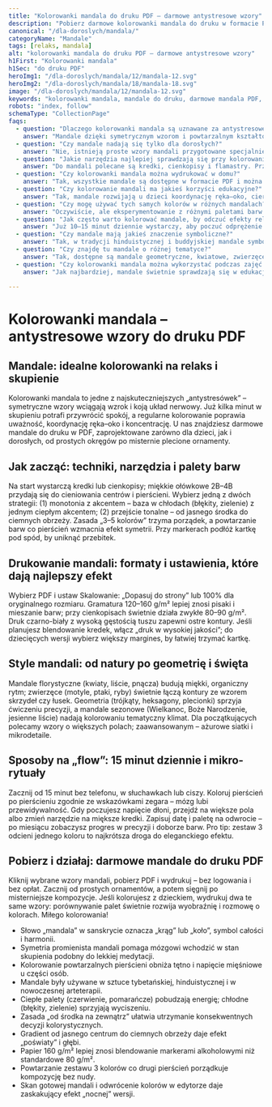 ```yaml
---
title: "Kolorowanki mandala do druku PDF – darmowe antystresowe wzory"
description: "Pobierz darmowe kolorowanki mandala do druku w formacie PDF. Proste i zaawansowane mandale antystresowe dla dzieci i dorosłych – idealne na relaks i skupienie."
canonical: "/dla-doroslych/mandala/"
categoryName: "Mandale"
tags: [relaks, mandala]
alt: "kolorowanki mandala do druku PDF – darmowe antystresowe wzory"
h1First: "Kolorowanki mandala"
h1Sec: "do druku PDF"
heroImg1: "/dla-doroslych/mandala/12/mandala-12.svg"
heroImg2: "/dla-doroslych/mandala/18/mandala-18.svg"
image: "/dla-doroslych/mandala/12/mandala-12.svg"
keywords: "kolorowanki mandala, mandale do druku, darmowe mandala PDF, antystresowe kolorowanki, mandala wzory do druku"
robots: "index, follow"
schemaType: "CollectionPage"
faqs:
  - question: "Dlaczego kolorowanki mandala są uznawane za antystresowe?"
    answer: "Mandale dzięki symetrycznym wzorom i powtarzalnym kształtom wprowadzają umysł w stan skupienia i relaksu. Kolorowanie pomaga obniżyć napięcie oraz poprawia koncentrację."
  - question: "Czy mandale nadają się tylko dla dorosłych?"
    answer: "Nie, istnieją proste wzory mandali przygotowane specjalnie dla dzieci. Dorośli mogą wybierać bardziej skomplikowane i szczegółowe mandale antystresowe."
  - question: "Jakie narzędzia najlepiej sprawdzają się przy kolorowaniu mandali?"
    answer: "Do mandali polecane są kredki, cienkopisy i flamastry. Przy bardziej skomplikowanych wzorach cienkopisy pozwalają na większą precyzję, a kredki umożliwiają tworzenie płynnych przejść kolorystycznych."
  - question: "Czy kolorowanki mandala można wydrukować w domu?"
    answer: "Tak, wszystkie mandale są dostępne w formacie PDF i można je łatwo pobrać oraz wydrukować na domowej drukarce, najlepiej na papierze o gramaturze 100–160 g/m²."
  - question: "Czy kolorowanie mandali ma jakieś korzyści edukacyjne?"
    answer: "Tak, mandale rozwijają u dzieci koordynację ręka–oko, cierpliwość i umiejętność koncentracji. U dorosłych wspierają uważność i redukcję stresu."
  - question: "Czy mogę używać tych samych kolorów w różnych mandalach?"
    answer: "Oczywiście, ale eksperymentowanie z różnymi paletami barw daje nowe efekty i pozwala odkrywać własny styl kolorowania."
  - question: "Jak często warto kolorować mandale, by odczuć efekty relaksacyjne?"
    answer: "Już 10–15 minut dziennie wystarczy, aby poczuć odprężenie. Regularne kolorowanie może stać się skuteczną praktyką mindfulness."
  - question: "Czy mandale mają jakieś znaczenie symboliczne?"
    answer: "Tak, w tradycji hinduistycznej i buddyjskiej mandale symbolizują harmonię, pełnię i duchową równowagę. W kulturze zachodniej stosuje się je głównie jako narzędzie arteterapii."
  - question: "Czy znajdę tu mandale o różnej tematyce?"
    answer: "Tak, dostępne są mandale geometryczne, kwiatowe, zwierzęce oraz sezonowe – np. świąteczne czy jesienne."
  - question: "Czy kolorowanki mandala można wykorzystać podczas zajęć w szkole?"
    answer: "Jak najbardziej, mandale świetnie sprawdzają się w edukacji plastycznej, pomagają dzieciom rozwijać cierpliwość i kreatywność, a także uczą świadomego doboru barw."

---
```


# Kolorowanki mandala – antystresowe wzory do druku PDF

## Mandale: idealne kolorowanki na relaks i skupienie
Kolorowanki mandala to jedne z najskuteczniejszych „antystresówek” – symetryczne wzory wciągają wzrok i koją układ nerwowy. Już kilka minut w skupieniu potrafi przywrócić spokój, a regularne kolorowanie poprawia uważność, koordynację ręka–oko i koncentrację. U nas znajdziesz darmowe mandale do druku w PDF, zaprojektowane zarówno dla dzieci, jak i dorosłych, od prostych okręgów po misternie plecione ornamenty.

## Jak zacząć: techniki, narzędzia i palety barw
Na start wystarczą kredki lub cienkopisy; miękkie ołówkowe 2B–4B przydają się do cieniowania centrów i pierścieni. Wybierz jedną z dwóch strategii: (1) monotonia z akcentem – baza w chłodach (błękity, zielenie) z jednym ciepłym akcentem; (2) przejście tonalne – od jasnego środka do ciemnych obrzeży. Zasada „3–5 kolorów” trzyma porządek, a powtarzanie barw co pierścień wzmacnia efekt symetrii. Przy markerach podłóż kartkę pod spód, by uniknąć przebitek.

## Drukowanie mandali: formaty i ustawienia, które dają najlepszy efekt
Wybierz PDF i ustaw Skalowanie: „Dopasuj do strony” lub 100% dla oryginalnego rozmiaru. Gramatura 120–160 g/m² lepiej znosi pisaki i mieszanie barw; przy cienkopisach świetnie działa zwykłe 80–90 g/m². Druk czarno-biały z wysoką gęstością tuszu zapewni ostre kontury. Jeśli planujesz blendowanie kredek, włącz „druk w wysokiej jakości”; do dziecięcych wersji wybierz większy margines, by łatwiej trzymać kartkę.

## Style mandali: od natury po geometrię i święta
Mandale florystyczne (kwiaty, liście, pnącza) budują miękki, organiczny rytm; zwierzęce (motyle, ptaki, ryby) świetnie łączą kontury ze wzorem skrzydeł czy łusek. Geometria (trójkąty, heksagony, plecionki) sprzyja ćwiczeniu precyzji, a mandale sezonowe (Wielkanoc, Boże Narodzenie, jesienne liście) nadają kolorowaniu tematyczny klimat. Dla początkujących polecamy wzory o większych polach; zaawansowanym – ażurowe siatki i mikrodetaile.

## Sposoby na „flow”: 15 minut dziennie i mikro-rytuały
Zacznij od 15 minut bez telefonu, w słuchawkach lub ciszy. Koloruj pierścień po pierścieniu zgodnie ze wskazówkami zegara – mózg lubi przewidywalność. Gdy poczujesz napięcie dłoni, przejdź na większe pola albo zmień narzędzie na miększe kredki. Zapisuj datę i paletę na odwrocie – po miesiącu zobaczysz progres w precyzji i doborze barw. Pro tip: zestaw 3 odcieni jednego koloru to najkrótsza droga do eleganckiego efektu.

## Pobierz i działaj: darmowe mandale do druku PDF
Kliknij wybrane wzory mandali, pobierz PDF i wydrukuj – bez logowania i bez opłat. Zacznij od prostych ornamentów, a potem sięgnij po misterniejsze kompozycje. Jeśli kolorujesz z dzieckiem, wydrukuj dwa te same wzory: porównywanie palet świetnie rozwija wyobraźnię i rozmowę o kolorach. Miłego kolorowania!

<ul class="grid grid-cols-1 mb-3 sm:grid-cols-2 md:grid-cols-3 lg:grid-cols-5 gap-x-6 gap-y-3 text-center text-base md:text-lg font-light max-w-6xl mx-auto">
  <li class="bg-none text-black p-2 flex items-center justify-center font-medium rounded border-4 border-dotted border-orange-500">Słowo „mandala” w sanskrycie oznacza „krąg” lub „koło”, symbol całości i harmonii.</li>
  <li class="bg-none text-black p-2 flex items-center justify-center font-medium rounded border-4 border-dotted border-blue-400">Symetria promienista mandali pomaga mózgowi wchodzić w stan skupienia podobny do lekkiej medytacji.</li>
  <li class="bg-none text-black p-2 flex items-center justify-center font-medium rounded border-4 border-dotted border-green-500">Kolorowanie powtarzalnych pierścieni obniża tętno i napięcie mięśniowe u części osób.</li>
  <li class="bg-none text-black p-2 flex items-center justify-center font-medium rounded border-4 border-dotted border-pink-500">Mandale były używane w sztuce tybetańskiej, hinduistycznej i w nowoczesnej arteterapii.</li>
  <li class="bg-none text-black p-2 flex items-center justify-center font-medium rounded border-4 border-dotted border-purple-500">Ciepłe palety (czerwienie, pomarańcze) pobudzają energię; chłodne (błękity, zielenie) sprzyjają wyciszeniu.</li>
  <li class="bg-none text-black p-2 flex items-center justify-center font-medium rounded border-4 border-dotted border-yellow-400">Zasada „od środka na zewnątrz” ułatwia utrzymanie konsekwentnych decyzji kolorystycznych.</li>
  <li class="bg-none text-black p-2 flex items-center justify-center font-medium rounded border-4 border-dotted border-red-500">Gradient od jasnego centrum do ciemnych obrzeży daje efekt „poświaty” i głębi.</li>
  <li class="bg-none text-black p-2 flex items-center justify-center font-medium rounded border-4 border-dotted border-teal-500">Papier 160 g/m² lepiej znosi blendowanie markerami alkoholowymi niż standardowe 80 g/m².</li>
  <li class="bg-none text-black p-2 flex items-center justify-center font-medium rounded border-4 border-dotted border-indigo-500">Powtarzanie zestawu 3 kolorów co drugi pierścień porządkuje kompozycję bez nudy.</li>
  <li class="bg-none text-black p-2 flex items-center justify-center font-medium rounded border-4 border-dotted border-lime-500">Skan gotowej mandali i odwrócenie kolorów w edytorze daje zaskakujący efekt „nocnej” wersji.</li>
</ul>
